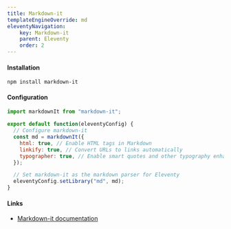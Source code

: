 ```yaml
---
title: Markdown-it
templateEngineOverride: md
eleventyNavigation:
    key: Markdown-it
    parent: Eleventy
    order: 2
---
```

#### Installation
```hmtl
npm install markdown-it
```
#### Configuration
```js
import markdownIt from "markdown-it";

export default function(eleventyConfig) {
  // Configure markdown-it
  const md = markdownIt({
    html: true, // Enable HTML tags in Markdown
    linkify: true, // Convert URLs to links automatically
    typographer: true, // Enable smart quotes and other typography enhancements
  });

  // Set markdown-it as the markdown parser for Eleventy
  eleventyConfig.setLibrary("md", md);
}
```

#### Links
- [Markdown-it documentation](https://github.com/markdown-it/markdown-it)